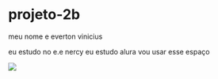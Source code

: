 # projeto-2b

meu nome e everton vinicius

eu estudo no e.e nercy
eu estudo alura
vou usar esse espaço

![](https://media1.tenor.com/m/H3x40kIl3MYAAAAd/let-me-know-alan-jackson.gif)
